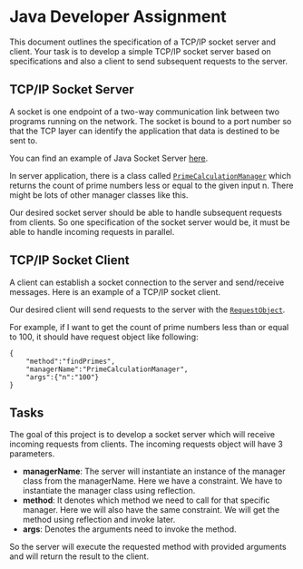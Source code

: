 Java Developer Assignment
=========================

This document outlines the specification of a TCP/IP socket server and client. Your task is to develop a simple TCP/IP
socket server based on specifications and also a client to send subsequent requests to the server.

TCP/IP Socket Server
--------------------
A socket is one endpoint of a two-way communication link between two programs running on the network. The socket is
bound to a port number so that the TCP layer can identify the application that data is destined to be sent to.

You can find an example of Java Socket Server [here](app/src/main/java/socket/server/App.java).

In server application, there is a class
called [`PrimeCalculationManager`](app/src/main/java/socket/server/manager/PrimeCalculationManager.java) which returns
the count of prime numbers less or equal to the given input n. There might be lots of other manager classes like this.

Our desired socket server should be able to handle subsequent requests from clients. So one specification of the socket
server would be, it must be able to handle incoming requests in parallel.

TCP/IP Socket Client
--------------------
A client can establish a socket connection to the server and send/receive messages. Here is an example of a TCP/IP
socket client.

Our desired client will send requests to the server with
the [`RequestObject`](app/src/main/java/socket/server/io/RequestObject.java).

For example, if I want to get the count of prime numbers less than or equal to 100, it should have request object like
following:

```
{
    "method":"findPrimes",
    "managerName":"PrimeCalculationManager",
    "args":{"n":"100"}
}
```

Tasks
-----
The goal of this project is to develop a socket server which will receive incoming requests from clients. The incoming
requests object will have 3 parameters.

- **managerName**: The server will instantiate an instance of the manager class from the managerName. Here we have a
  constraint. We have to instantiate the manager class using reflection.
- **method**: It denotes which method we need to call for that specific manager. Here we will also have the same
  constraint. We will get the method using reflection and invoke later.
- **args**: Denotes the arguments need to invoke the method.

So the server will execute the requested method with provided arguments and will return the result to the client.


